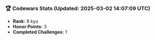 ### 🏆 Codewars Stats (Updated: 2025-03-02 14:07:09 UTC)

- **Rank:** 8 kyu
- **Honor Points:** 3
- **Completed Challenges:** 1
